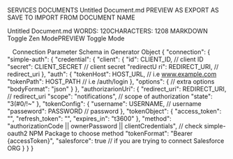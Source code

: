 SERVICES
DOCUMENTS
Untitled Document.md
PREVIEW AS 
EXPORT AS 
SAVE TO 
IMPORT FROM 
DOCUMENT NAME

Untitled Document.md
WORDS: 120CHARACTERS: 1208
MARKDOWN Toggle Zen ModePREVIEW Toggle Mode

  
Connection Parameter Schema in Generator Object
{
  "connection": {
    "simple-auth": {
      "credential": {
        "client": {
          "id": CLIENT_ID, // client ID
          "secret": CLIENT_SECRET // client secret
          "redirectU
          ri": REDIRECT_URI, // redirect_uri
        },
        "auth": {
          "tokenHost": HOST_URL, // i.e www.example.com
          "tokenPath": HOST_PATH // i.e /auth/login
        },
        "options": { // extra options
          "bodyFormat": "json"
        }
      },
      "authorizarionUri": {
        "redirect_uri": REDIRECT_URI, // redirect_uri
        "scope": "notifications", // scope of authorization
        "state": "3(#0/!~"
      },
      "tokenConfig": {
        "username": USERNAME, // username
        "passeword": PASSWORD // password
      },
      "tokenObject": {
        "access_token": "<Token>",
        "refresh_token": "<Token>",
        "expires_in": "t3600"
      },
      "method": "authorizationCode || ownerPassword || clientCredentials", // check simple-oauth2 NPM Package to choose method
      "tokenFormat": "Bearer {accessToken}",
      "salesforce": true // if you are trying to connect Salesforce ORG
    }
  }
}
